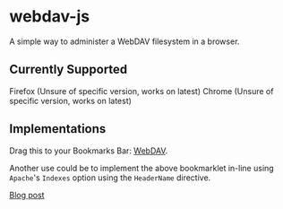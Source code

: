 webdav-js
=========
A simple way to administer a WebDAV filesystem in a browser.

Currently Supported
-------------------
Firefox (Unsure of specific version, works on latest)
Chrome (Unsure of specific version, works on latest)

Implementations
---------------
Drag this to your Bookmarks Bar: <a href="javascript:!function(){var e=document.getElementsByTagName('head')[0],t=function(t,a){var s=document.createElement('script');s.src=t,s.type='text/javascript',a&&(s.onload=a),e.appendChild(s)},a=function(t){var a=document.createElement('link');a.href=t,a.rel='stylesheet',e.appendChild(a)};t('https://ajax.googleapis.com/ajax/libs/jquery/1.7.2/jquery.min.js',function(){['https://cdn.rawgit.com/dom111/webdav-js/master/src/webdav-min.js','https://cdn.rawgit.com/dom111/webdav-js/master/external/fancybox/jquery.fancybox.js','https://cdn.rawgit.com/dom111/webdav-js/master/external/fancybox/jquery.fancybox.css','https://cdn.rawgit.com/dom111/webdav-js/master/assets/css/style-min.css'].forEach(function(e){e.match(/js$/)?t(e):a(e)})})}()">WebDAV</a>.

Another use could be to implement the above bookmarklet in-line using `Apache`'s `Indexes` option using the `HeaderName` directive.

[Blog post](https://dom.hastin.gs/blog/uncategorized/wevdav-js-update/475)